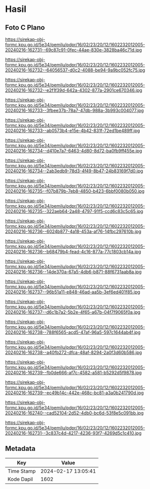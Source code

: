 # Hasil

## Foto C Plano

https://sirekap-obj-formc.kpu.go.id/5e34/pemilu/pdpr/16/02/23/20/12/1602232012005-20240216-162731--69c87c91-0fec-44ae-830e-3828ba46c71d.jpg

https://sirekap-obj-formc.kpu.go.id/5e34/pemilu/pdpr/16/02/23/20/12/1602232012005-20240216-162732--64056537-d0c2-4088-be94-9a9bc052fc75.jpg

https://sirekap-obj-formc.kpu.go.id/5e34/pemilu/pdpr/16/02/23/20/12/1602232012005-20240216-162732--e2f1f39d-642a-4302-877a-2901ce670346.jpg

https://sirekap-obj-formc.kpu.go.id/5e34/pemilu/pdpr/16/02/23/20/12/1602232012005-20240216-162733--3fbee37b-78a7-47db-988a-3b993c004077.jpg

https://sirekap-obj-formc.kpu.go.id/5e34/pemilu/pdpr/16/02/23/20/12/1602232012005-20240216-162733--ab0573b4-e15e-4b42-831f-72ed1be489ff.jpg

https://sirekap-obj-formc.kpu.go.id/5e34/pemilu/pdpr/16/02/23/20/12/1602232012005-20240216-162734--d410e7a7-6463-4d80-8d72-ba0fb9ff455e.jpg

https://sirekap-obj-formc.kpu.go.id/5e34/pemilu/pdpr/16/02/23/20/12/1602232012005-20240216-162734--2ab3edb9-78d3-4f49-8b47-24b83169f7d0.jpg

https://sirekap-obj-formc.kpu.go.id/5e34/pemilu/pdpr/16/02/23/20/12/1602232012005-20240216-162735--f07b879b-7eb8-4850-b423-6bbf0080b050.jpg

https://sirekap-obj-formc.kpu.go.id/5e34/pemilu/pdpr/16/02/23/20/12/1602232012005-20240216-162735--322aeb64-2a48-4797-91f5-ccd6c83c5c65.jpg

https://sirekap-obj-formc.kpu.go.id/5e34/pemilu/pdpr/16/02/23/20/12/1602232012005-20240216-162736--6024b877-4a18-453a-af76-14fbc297610b.jpg

https://sirekap-obj-formc.kpu.go.id/5e34/pemilu/pdpr/16/02/23/20/12/1602232012005-20240216-162736--b68479b4-fead-4c16-877a-77c1803cb14a.jpg

https://sirekap-obj-formc.kpu.go.id/5e34/pemilu/pdpr/16/02/23/20/12/1602232012005-20240216-162736--14de370a-67a5-4db6-b871-88f6731aab8a.jpg

https://sirekap-obj-formc.kpu.go.id/5e34/pemilu/pdpr/16/02/23/20/12/1602232012005-20240216-162737--96b51a11-e848-46ad-aa5b-3ef6ed401f85.jpg

https://sirekap-obj-formc.kpu.go.id/5e34/pemilu/pdpr/16/02/23/20/12/1602232012005-20240216-162737--d6c1b7a2-5b2e-4f65-a67b-04f7f9065f0a.jpg

https://sirekap-obj-formc.kpu.go.id/5e34/pemilu/pdpr/16/02/23/20/12/1602232012005-20240216-162738--788f6565-acd5-47af-96a5-597c1644ab4f.jpg

https://sirekap-obj-formc.kpu.go.id/5e34/pemilu/pdpr/16/02/23/20/12/1602232012005-20240216-162738--a40fb272-dfca-48af-8294-2a0f3d60b586.jpg

https://sirekap-obj-formc.kpu.go.id/5e34/pemilu/pdpr/16/02/23/20/12/1602232012005-20240216-162739--fb0de666-af7c-4582-a581-b5292d5f9878.jpg

https://sirekap-obj-formc.kpu.go.id/5e34/pemilu/pdpr/16/02/23/20/12/1602232012005-20240216-162739--ec49b14c-442e-468c-bc81-a3a0b241790d.jpg

https://sirekap-obj-formc.kpu.go.id/5e34/pemilu/pdpr/16/02/23/20/12/1602232012005-20240216-162740--cad52104-2d52-4db0-bc6d-53f8e5c091bb.jpg

https://sirekap-obj-formc.kpu.go.id/5e34/pemilu/pdpr/16/02/23/20/12/1602232012005-20240216-162731--3c837c4d-4217-4236-93f7-4269d5c1c410.jpg


## Metadata

| Key        | Value               |
| ---------- | ------------------- |
| Time Stamp | 2024-02-17 13:05:41 |
| Kode Dapil | 1602                |



